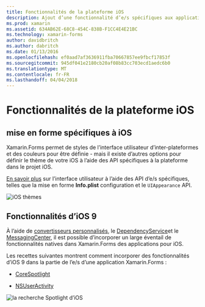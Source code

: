 ```yaml
---
title: Fonctionnalités de la plateforme iOS
description: Ajout d’une fonctionnalité d’e/s spécifiques aux applications de Xamarin.Forms
ms.prod: xamarin
ms.assetid: 634AB62E-68C8-454C-838B-F1CC4E4E21BC
ms.technology: xamarin-forms
author: davidbritch
ms.author: dabritch
ms.date: 01/13/2016
ms.openlocfilehash: ef0aad7af3636911fba70667857ee9fbcf17853f
ms.sourcegitcommit: 945df041e2180cb20af08b83cc703ecd1aedc6b0
ms.translationtype: MT
ms.contentlocale: fr-FR
ms.lasthandoff: 04/04/2018
---
```

# <a name="ios-platform-features"></a>Fonctionnalités de la plateforme iOS

## <a name="ios-specific-formatting"></a>mise en forme spécifiques à iOS

Xamarin.Forms permet de styles de l’interface utilisateur d’inter-plateformes et des couleurs pour être définie - mais il existe d’autres options pour définir le thème de votre iOS à l’aide des API spécifiques à la plateforme dans le projet iOS.

[En savoir plus](theme.md) sur l’interface utilisateur à l’aide des API d’e/s spécifiques, telles que la mise en forme **Info.plist** configuration et le `UIAppearance` API.

![](images/status-white-sml.png "iOS thèmes")

## <a name="ios-9-features"></a>Fonctionnalités d’iOS 9

À l’aide de [convertisseurs personnalisés](~/xamarin-forms/app-fundamentals/custom-renderer/index.md), le [DependencyService](~/xamarin-forms/app-fundamentals/dependency-service/index.md)et le [MessagingCenter](~/xamarin-forms/app-fundamentals/messaging-center.md), il est possible d’incorporer un large éventail de fonctionnalités natives dans Xamarin.Forms des applications pour iOS.

Les recettes suivantes montrent comment incorporer des fonctionnalités d’iOS 9 dans la partie de l’e/s d’une application Xamarin.Forms :

* [CoreSpotlight](https://developer.xamarin.com/recipes/cross-platform/xamarin-forms/ios/core-spotlight-search/)

* [NSUserActivity](https://developer.xamarin.com/recipes/cross-platform/xamarin-forms/ios/nsuseractivity-search/)

![](images/corespotlight.png "la recherche Spotlight d’iOS")

